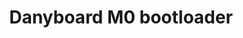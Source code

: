 ---
layout: pid
title: Danyboard M0 bootloader
owner: Danyboard
license: GPL
site: http://www.danyboard.com/
source: https://github.com/Gius-8/Danyboard_M0/
---